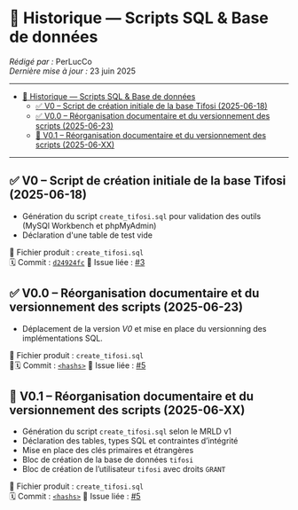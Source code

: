 # 🧾 Historique — Scripts SQL & Base de données

_Rédigé par :_ PerLucCo  
_Dernière mise à jour :_ 23 juin 2025  

---

- [🧾 Historique — Scripts SQL \& Base de données](#-historique--scripts-sql--base-de-données)
  - [✅ V0 – Script de création initiale de la base Tifosi (2025-06-18)](#-v0--script-de-création-initiale-de-la-base-tifosi-2025-06-18)
  - [✅ V0.0 – Réorganisation documentaire et du versionnement des scripts (2025-06-23)](#-v00--réorganisation-documentaire-et-du-versionnement-des-scripts-2025-06-23)
  - [🚧 V0.1 – Réorganisation documentaire et du versionnement des scripts (2025-06-XX)](#-v01--réorganisation-documentaire-et-du-versionnement-des-scripts-2025-06-xx)

---

## ✅ V0 – Script de création initiale de la base Tifosi (2025-06-18)

- Génération du script `create_tifosi.sql` pour validation des outils (MySQl Workbench et phpMyAdmin)
- Déclaration d'une table de test vide

📎 Fichier produit : `create_tifosi.sql`  
🗓️ Commit : [`d24924fc`](github.com/MonLucCo/CEF_MySQL-BDD_Tifosi_Test-version/commit/d24924fc)
📌 Issue liée : [#3](https://github.com/MonLucCo/CEF_MySQL-BDD_Tifosi_Test-version/issues/3)

## ✅ V0.0 – Réorganisation documentaire et du versionnement des scripts (2025-06-23)

- Déplacement de la version _V0_ et mise en place du versionning des implémentations SQL.

📎 Fichier produit : `create_tifosi.sql`  
🚧🗓️ Commit : [`<hashs>`](github.com/MonLucCo/CEF_MySQL-BDD_Tifosi_Test-version/commit/[`<hashs>`])
📌 Issue liée : [#5](https://github.com/MonLucCo/CEF_MySQL-BDD_Tifosi_Test-version/issues/5)

## 🚧 V0.1 – Réorganisation documentaire et du versionnement des scripts (2025-06-XX)

- Génération du script `create_tifosi.sql` selon le MRLD v1
- Déclaration des tables, types SQL et contraintes d’intégrité
- Mise en place des clés primaires et étrangères
- Bloc de création de la base de données `tifosi`
- Bloc de création de l’utilisateur `tifosi` avec droits `GRANT`

📎 Fichier produit : `create_tifosi.sql`  
🗓️ Commit : [`<hashs>`](github.com/MonLucCo/CEF_MySQL-BDD_Tifosi_Test-version/commit/[`<hashs>`])
📌 Issue liée : [#5](https://github.com/MonLucCo/CEF_MySQL-BDD_Tifosi_Test-version/issues/5)
